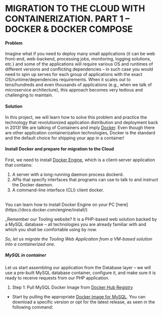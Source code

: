 # MIGRATION TO THE СLOUD WITH CONTAINERIZATION. PART 1 – DOCKER &AMP; DOCKER COMPOSE

#### Problem
Imagine what if you need to deploy many small applications (it can be web front-end, web-backend, processing jobs, monitoring, logging solutions, etc.) and some of the applications will require various OS and runtimes of different versions and conflicting dependencies – in such case you would need to spin up serves for each group of applications with the exact OS/runtime/dependencies requirements. When it scales out to tens/hundreds and even thousands of applications (e.g., when we talk of microservice architecture), this approach becomes very tedious and challenging to maintain.

#### Solution

In this project, we will learn how to solve this problem and practice the technology that revolutionized application distribution and deployment back in 2013! We are talking of Containers and imply [Docker](https://en.wikipedia.org/wiki/Docker_(software)). Even though there are other application containerization technologies, Docker is the standard and the default choice for shipping your app in a container!

#### Install Docker and prepare for migration to the Cloud

First, we need to install [Docker Engine](https://docs.docker.com/engine/), which is a client-server application that contains:

1. A server with a long-running daemon process dockerd.
2. APIs that specify interfaces that programs can use to talk to and instruct the Docker daemon.
3. A command-line interface (CLI) client docker.

<br>
You can learn how to install Docker Engine on your PC [here](https://docs.docker.com/engine/install/)

<br>

_Remember our Tooling website? It is a PHP-based web solution backed by a MySQL database – all technologies you are already familiar with and which you shall be comfortable using by now.

_So, let us migrate the Tooling Web Application from a VM-based solution into a containerized one._

##### MySQL in container

Let us start assembling our application from the Database layer – we will use a pre-built MySQL database container, configure it, and make sure it is ready to receive requests from our PHP application.

1. Step 1: Pull MySQL Docker Image from [Docker Hub Registry](https://hub.docker.com/)

- Start by pulling the appropriate [Docker image for MySQL](https://hub.docker.com/_/mysql). You can download a specific version or opt for the latest release, as seen in the following command: